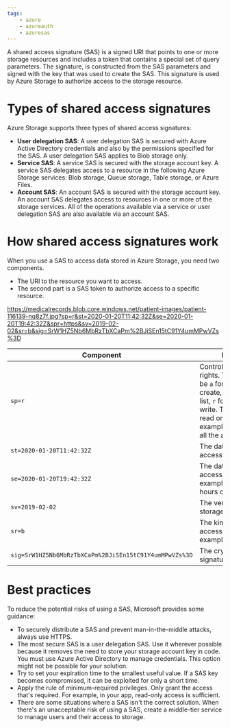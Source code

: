 ```yaml
---
tags:
    - azure
    - azureauth
    - azuresas
---
```


A shared access signature (SAS) is a signed URI that points to one or more storage resources and includes a token that contains a special set of query parameters. The signature, is constructed from the SAS parameters and signed with the key that was used to create the SAS. This signature is used by Azure Storage to authorize access to the storage resource.

# Types of shared access signatures

Azure Storage supports three types of shared access signatures:

-   **User delegation SAS**: A user delegation SAS is secured with Azure Active Directory credentials and also by the permissions specified for the SAS. A user delegation SAS applies to Blob storage only.
-   **Service SAS**: A service SAS is secured with the storage account key. A service SAS delegates access to a resource in the following Azure Storage services: Blob storage, Queue storage, Table storage, or Azure Files.
-   **Account SAS**: An account SAS is secured with the storage account key. An account SAS delegates access to resources in one or more of the storage services. All of the operations available via a service or user delegation SAS are also available via an account SAS.

# How shared access signatures work

When you use a SAS to access data stored in Azure Storage, you need two components.

-   The URI to the resource you want to access.
-   The second part is a SAS token to authorize access to a specific resource.

https://medicalrecords.blob.core.windows.net/patient-images/patient-116139-nq8z7f.jpg?sp=r&st=2020-01-20T11:42:32Z&se=2020-01-20T19:42:32Z&spr=https&sv=2019-02-02&sr=b&sig=SrW1HZ5Nb6MbRzTbXCaPm%2BJiSEn15tC91Y4umMPwVZs%3D

| Component                                              | Description                                                                                                                                                                                                                  |
| ------------------------------------------------------ | ---------------------------------------------------------------------------------------------------------------------------------------------------------------------------------------------------------------------------- |
| `sp=r`                                                 | Controls the access rights. The values can be `a` for add, `c` for create, `d` for delete, `l` for list, `r` for read, or `w` for write. This example is read only. The example `sp=acdlrw` grants all the available rights. |
| `st=2020-01-20T11:42:32Z`                              | The date and time when access starts.                                                                                                                                                                                        |
| `se=2020-01-20T19:42:32Z`                              | The date and time when access ends. This example grants eight hours of access.                                                                                                                                               |
| `sv=2019-02-02`                                        | The version of the storage API to use.                                                                                                                                                                                       |
| `sr=b`                                                 | The kind of storage being accessed. In this example, b is for blob.                                                                                                                                                          |
| `sig=SrW1HZ5Nb6MbRzTbXCaPm%2BJiSEn15tC91Y4umMPwVZs%3D` | The cryptographic signature.                                                                                                                                                                                                 |

# Best practices

To reduce the potential risks of using a SAS, Microsoft provides some guidance:

-   To securely distribute a SAS and prevent man-in-the-middle attacks, always use HTTPS.
-   The most secure SAS is a user delegation SAS. Use it wherever possible because it removes the need to store your storage account key in code. You must use Azure Active Directory to manage credentials. This option might not be possible for your solution.
-   Try to set your expiration time to the smallest useful value. If a SAS key becomes compromised, it can be exploited for only a short time.
-   Apply the rule of minimum-required privileges. Only grant the access that's required. For example, in your app, read-only access is sufficient.
-   There are some situations where a SAS isn't the correct solution. When there's an unacceptable risk of using a SAS, create a middle-tier service to manage users and their access to storage.
